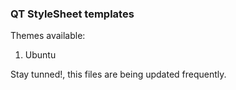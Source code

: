 ### QT StyleSheet templates ###
Themes available:
1. Ubuntu

Stay tunned!, this files are being updated frequently.
